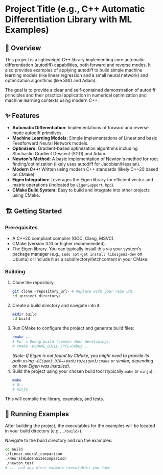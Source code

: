 # Project Title (e.g., C++ Automatic Differentiation Library with ML Examples)

## 🚀 Overview

This project is a lightweight C++ library implementing core automatic differentiation (autodiff) capabilities, both forward and reverse modes. It also provides examples of applying autodiff to build simple machine learning models (like linear regression and a small neural network) and optimization algorithms (like SGD and Adam).

The goal is to provide a clear and self-contained demonstration of autodiff principles and their practical application in numerical optimization and machine learning contexts using modern C++.

## ✨ Features

* **Automatic Differentiation:** Implementations of forward and reverse mode autodiff primitives.
* **Machine Learning Models:** Simple implementations of Linear and basic Feedforward Neural Network models.
* **Optimizers:** Gradient-based optimization algorithms including Stochastic Gradient Descent (SGD) and Adam.
* **Newton's Method:** A basic implementation of Newton's method for root finding/optimization (likely uses autodiff for Jacobian/Hessian).
* **Modern C++:** Written using modern C++ standards (likely C++20 based on CMake).
* **Eigen Integration:** Leverages the Eigen library for efficient vector and matrix operations (indicated by `EigenSupport.hpp`).
* **CMake Build System:** Easy to build and integrate into other projects using CMake.

## 🏗️ Getting Started

### Prerequisites

* A C++20 compliant compiler (GCC, Clang, MSVC).
* CMake (version 3.10 or higher recommended).
* The Eigen library. You can typically install this via your system's package manager (e.g., `sudo apt-get install libeigen3-dev` on Ubuntu) or include it as a subdirectory/fetchcontent in your CMake.

### Building

1.  Clone the repository:
    ```bash
    git clone <repository_url> # Replace with your repo URL
    cd <project_directory>
    ```
2.  Create a build directory and navigate into it:
    ```bash
    mkdir build
    cd build
    ```
3.  Run CMake to configure the project and generate build files:
    ```bash
    cmake ..
    # For a Debug build (common when developing):
    # cmake -DCMAKE_BUILD_TYPE=Debug ..
    ```
    *(Note: If Eigen is not found by CMake, you might need to provide its path using `-DEigen3_DIR=/path/to/eigen3/cmake` or similar, depending on how Eigen was installed).*
4.  Build the project using your chosen build tool (typically `make` or `ninja`):
    ```bash
    make
    # Or:
    # ninja
    ```

This will compile the library, examples, and tests.

## 🏃 Running Examples

After building the project, the executables for the examples will be located in your build directory (e.g., `./build/`).

Navigate to the build directory and run the examples:

```bash
cd build
./linear_neural_comparison
./NeuralHiddenSizeComparison
./newton_test
# ... and any other example executables you have
